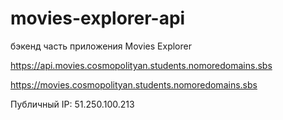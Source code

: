 # movies-explorer-api
бэкенд часть приложения Movies Explorer

<!-- Виртуальная машина для данного проекта по состоянию на 06.09.2022 остановлена. -->
https://api.movies.cosmopolityan.students.nomoredomains.sbs

https://movies.cosmopolityan.students.nomoredomains.sbs

Публичный IP: 51.250.100.213
